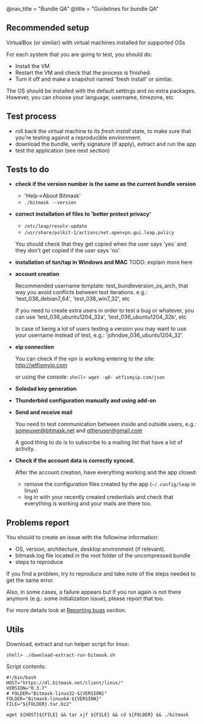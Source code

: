 @nav_title = "Bundle QA"
@title = "Guidelines for bundle QA"

Recommended setup
-----------------

VirtualBox (or similar) with virtual machines installed for supported OSs

For each system that you are going to test, you should do:

- Install the VM
- Restart the VM and check that the process is finished.
- Turn it off and make a snapshot named 'fresh install' or similar.

The OS should be installed with the default settings and no extra packages. However, you can choose your language, username, timezone, etc


Test process
------------

- roll back the virtual machine to its *fresh install* state, to make sure that you're testing against a reproducible environment.
- download the bundle, verify signature (if apply), extract and run the app
- test the application (see next section)


Tests to do
-----------

- **check if the version number is the same as the current bundle version**
    - 'Help->About Bitmask'
    - `./bitmask --version`
- **correct installation of files to 'better protect privacy'**
    - `/etc/leap/resolv-update`
    - `/usr/share/polkit-1/actions/net.openvpn.gui.leap.policy`

    You should check that they get copied when the user says 'yes' and they don't get copied if the user says 'no'.
- **installation of tun/tap in Windows and MAC**
    TODO: explain more here

- **account creation**

    Recommended username template: test_bundleversion_os_arch, that way you avoid conflicts between test iterations.
    e.g.: 'test_036_debian7_64', 'test_036_win7_32', etc

    If you need to create extra users in order to test a bug or whatever, you can use 'test_036_ubuntu1204_32a', 'test_036_ubuntu1204_32b', etc

    In case of being a lot of users testing a version you may want to use your username instead of test, e.g.: 'johndoe_036_ubuntu1204_32'.
- **eip connection**

    You can check if the vpn is working entering to the site: http://wtfismyip.com

    or using the console:
    `shell> wget -qO- wtfismyip.com/json`
- **Soledad key generation**
- **Thunderbird configuration manually and using add-on**
- **Send and receive mail**

    You need to test communication between inside and outside users, e.g.: someuser@bitmask.net and otheruser@gmail.com

    A good thing to do is to subscribe to a mailing list that have a lot of activity.

- **Check if the account data is correctly synced.**

    After the account creation, have everything working and the app closed:
    - remove the configuration files created by the app (`~/.config/leap` in linux)
    - log in with your recently created credentials and check that everything is working and your mails are there too.


Problems report
---------------

You should to create an issue with the followinw information:

- OS, version, architecture, desktop environment (if relevant).
- bitmask.log file located in the root folder of the uncompressed bundle
- steps to reproduce

If you find a problem, try to reproduce and take note of the steps needed to get the same error.

Also, in some cases, a failure appears but if you run again is not there anymore (e.g.: some initialization issue), please report that too.

For more details look at [Reporting bugs](client/testers-howto) section.


Utils
-----

Download, extract and run helper script for linux:

    shell> ./download-extract-run-bitmask.sh

Script contents:

    #!/bin/bash
    HOST="https://dl.bitmask.net/client/linux/"
    VERSION="0.3.7"
    # FOLDER="Bitmask-linux32-${VERSION}"
    FOLDER="Bitmask-linux64-${VERSION}"
    FILE="${FOLDER}.tar.bz2"

    wget ${HOST}${FILE} && tar xjf ${FILE} && cd ${FOLDER} && ./bitmask
